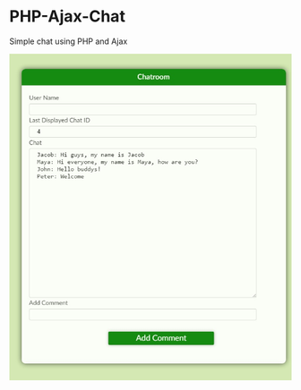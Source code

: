 # PHP-Ajax-Chat
Simple chat using PHP and Ajax    

![Print screen](https://raw.githubusercontent.com/BugBear6/PHP-Ajax-Chat/master/ajax_chat.jpg)
